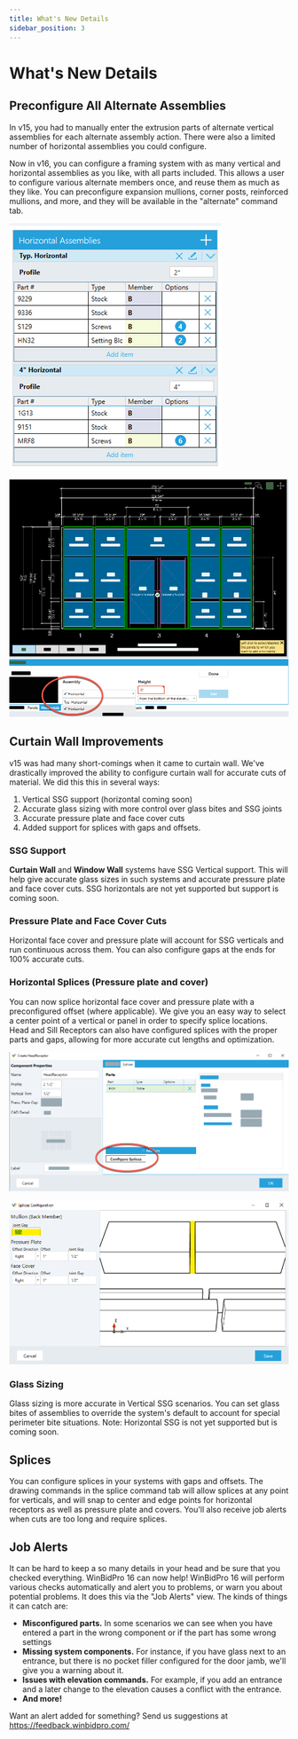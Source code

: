 ```yaml
---
title: What's New Details
sidebar_position: 3
---
```


# What's New Details

## Preconfigure All Alternate Assemblies

In v15, you had to manually enter the extrusion parts of alternate vertical assemblies for each alternate assembly action. There were also a limited number of horizontal assemblies you could configure.

Now in v16, you can configure a framing system with as many vertical and horizontal assemblies as you like, with all parts included. This allows a user to configure various alternate members once, and reuse them as much as they like. You can preconfigure expansion mullions, corner posts, reinforced mullions, and more, and they will be available in the "alternate" command tab.

![img](../static/screenshots/hoz-assemblies.png)

![img](../static/screenshots/pick-assembly.png)

## Curtain Wall Improvements

v15 was had many short-comings when it came to curtain wall. We've drastically improved the ability to configure curtain wall for accurate cuts of material. We did this this in several ways:

1. Vertical SSG support (horizontal coming soon)
2. Accurate glass sizing with more control over glass bites and SSG joints
3. Accurate pressure plate and face cover cuts
4. Added support for splices with gaps and offsets.

### SSG Support

**Curtain Wall** and **Window Wall** systems have SSG Vertical support. This will help give accurate glass sizes in such systems and accurate pressure plate and face cover cuts. SSG horizontals are not yet supported but support is coming soon.

### Pressure Plate and Face Cover Cuts

Horizontal face cover and pressure plate will account for SSG verticals and run continuous across them. You can also configure gaps at the ends for 100% accurate cuts.

### Horizontal Splices (Pressure plate and cover)

You can now splice horizontal face cover and pressure plate with a preconfigured offset (where applicable). We give you an easy way to select a center point of a vertical or panel in order to specify splice locations. Head and Sill Receptors can also have configured splices with the proper parts and gaps, allowing for more accurate cut lengths and optimization.

![img](../static/screenshots/head-recept.png)

![img](../static/screenshots/splice-config.png)

### Glass Sizing

Glass sizing is more accurate in Vertical SSG scenarios. You can set glass bites of assemblies to override the system's default to account for special perimeter bite situations. Note: Horizontal SSG is not yet supported but is coming soon.

## Splices

You can configure splices in your systems with gaps and offsets. The drawing commands in the splice command tab will allow splices at any point for verticals, and will snap to center and edge points for horizontal receptors as well as pressure plate and covers. You'll also receive job alerts when cuts are too long and require splices.

## Job Alerts

It can be hard to keep a so many details in your head and be sure that you checked everything. WinBidPro 16 can now help! WinBidPro 16 will perform various checks automatically and alert you to problems, or warn you about potential problems. It does this via the "Job Alerts" view. The kinds of things it can catch are:

* **Misconfigured parts.** In some scenarios we can see when you have entered a part in the wrong component or if the part has some wrong settings
* **Missing system components.** For instance, if you have glass next to an entrance, but there is no pocket filler configured for the door jamb, we'll give you a warning about it.
* **Issues with elevation commands.** For example, if you add an entrance and a later change to the elevation causes a conflict with the entrance.
* **And more!**

Want an alert added for something? Send us suggestions at https://feedback.winbidpro.com/
